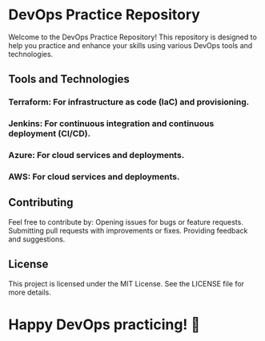 # DevOps Practice Repository

Welcome to the DevOps Practice Repository! This repository is designed to help you practice and enhance your skills using various DevOps tools and technologies.

## Tools and Technologies
### Terraform: For infrastructure as code (IaC) and provisioning.
### Jenkins: For continuous integration and continuous deployment (CI/CD).
### Azure: For cloud services and deployments.
### AWS: For cloud services and deployments.

## Contributing
Feel free to contribute by:
Opening issues for bugs or feature requests.
Submitting pull requests with improvements or fixes.
Providing feedback and suggestions.

## License
This project is licensed under the MIT License. See the LICENSE file for more details.

# Happy DevOps practicing! 🚀
